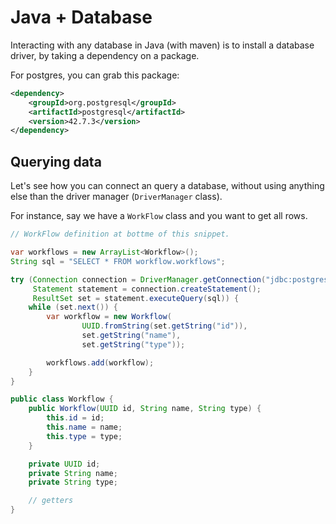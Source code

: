 # Java + Database

Interacting with any database in Java (with maven) is to install a database driver, by taking a dependency on a package.

For postgres, you can grab this package:

```xml
<dependency>
    <groupId>org.postgresql</groupId>
    <artifactId>postgresql</artifactId>
    <version>42.7.3</version>
</dependency>
```

## Querying data
Let's see how you can connect an query a database, without using anything else than the driver manager (`DriverManager` class).

For instance, say we have a `WorkFlow` class and you want to get all rows.

```java
// WorkFlow definition at bottme of this snippet.

var workflows = new ArrayList<Workflow>();
String sql = "SELECT * FROM workflow.workflows";

try (Connection connection = DriverManager.getConnection("jdbc:postgresql://host:port/db", "postgres", "postgres");
     Statement statement = connection.createStatement();
     ResultSet set = statement.executeQuery(sql)) {
    while (set.next()) {
        var workflow = new Workflow(
                UUID.fromString(set.getString("id")),
                set.getString("name"),
                set.getString("type"));

        workflows.add(workflow);
    }
}

public class Workflow {
    public Workflow(UUID id, String name, String type) {
        this.id = id;
        this.name = name;
        this.type = type;
    }

    private UUID id;
    private String name;
    private String type;

    // getters
}
```